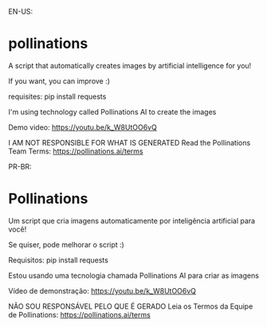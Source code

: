 EN-US:
# pollinations
A script that automatically creates images by artificial intelligence for you!

If you want, you can improve :)

requisites:
pip install requests

I'm using technology called Pollinations AI to create the images

Demo video:
https://youtu.be/k_W8UtOO6vQ

I AM NOT RESPONSIBLE FOR WHAT IS GENERATED
Read the Pollinations Team Terms: 
https://pollinations.ai/terms

PR-BR:
# Pollinations
Um script que cria imagens automaticamente por inteligência artificial para você!

Se quiser, pode melhorar o script :)

Requisitos: 
pip install requests

Estou usando uma tecnologia chamada Pollinations AI para criar as imagens 

Vídeo de demonstração: 
https://youtu.be/k_W8UtOO6vQ

NÃO SOU RESPONSÁVEL PELO QUE É GERADO 
Leia os Termos da Equipe de Pollinations:
https://pollinations.ai/terms
